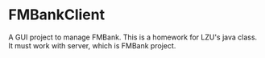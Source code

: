 # FMBankClient
A GUI project to manage FMBank. 
This is a homework for LZU's java class. 
It must work with server, which is FMBank project.

